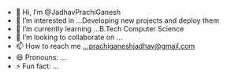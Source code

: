 - 👋 Hi, I’m @JadhavPrachiGanesh
- 👀 I’m interested in ...Developing new projects and deploy them
- 🌱 I’m currently learning ...B.Tech Computer Science
- 💞️ I’m looking to collaborate on ...
- 📫 How to reach me ...prachiganeshjadhav@gmail.com
- 😄 Pronouns: ...
- ⚡ Fun fact: ...

<!---
JadhavPrachiGanesh/JadhavPrachiGanesh is a ✨ special ✨ repository because its `README.md` (this file) appears on your GitHub profile.
You can click the Preview link to take a look at your changes.
--->

